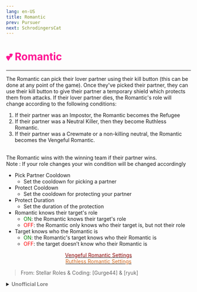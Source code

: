 ```yaml
---
lang: en-US
title: Romantic
prev: Pursuer
next: SchrodingersCat
---
```


# <font color="#ff1493">💕 <b>Romantic</b></font> <Badge text="Benign" type="tip" vertical="middle"/>
---

The Romantic can pick their lover partner using their kill button (this can be done at any point of the game). Once they've picked their partner, they can use their kill button to give their partner a temporary shield which protects them from attacks. If their lover partner dies, the Romantic's role will change according to the following conditions:<br>
1. If their partner was an Impostor, the Romantic becomes the Refugee<br>
2. If their partner was a Neutral Killer, then they become Ruthless Romantic.<br>
3. If their partner was a Crewmate or a non-killing neutral, the Romantic becomes the Vengeful Romantic.<br><br>

The Romantic wins with the winning team if their partner wins.<br>
Note : If your role changes your win condition will be changed accordingly
* Pick Partner Cooldown
  * Set the cooldown for picking a partner
* Protect Cooldown
  * Set the cooldown for protecting your partner
* Protect Duration
  * Set the duration of the protection
* Romantic knows their target's role
  * <font color=green>ON</font>: the Romantic knows their target's role
  * <font color=red>OFF</font>: the Romantic only knows who their target is, but not their role
* Target knows who the Romantic is
  * <font color=green>ON</font>: the Romantic's target knows who their Romantic is
  * <font color=red>OFF</font>: the target doesn’t know who their Romantic is

<center>

[<font color="#8b0000">Vengeful Romantic Settings</font>](./RomanticVengeful.html)<br>
[<font color="#d2691e">Ruthless Romantic Settings</font>](./RomanticRuthless.html)
</center>

> From: Stellar Roles & Coding: [Gurge44] & [ryuk]

<details>
<summary><b><font color=gray>Unofficial Lore</font></b></summary>

Placeholder: This role is a ROLE OH EM GOSH
> Submitted by: Member
</details>